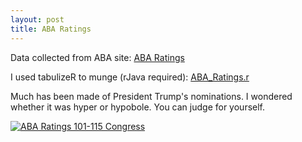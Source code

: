 ```yaml
---
layout: post
title: ABA Ratings
---
```


Data collected from ABA site:
[ABA Ratings](https://www.americanbar.org/groups/committees/federal_judiciary/ratings.html)

I used tabulizeR to munge (rJava required):
[ABA_Ratings.r](http://FederalJudiciary.github.io/aba_ratings.R)

<p>Much has been made of President Trump's nominations.  I wondered whether it was hyper or hypobole.  You can judge for yourself.</p>

<div class='tableauPlaceholder' id='viz1516058034412' style='position: relative'>
<noscript>
  <a href='http:&#47;&#47;FederalJudiciary.github.io'><img alt='ABA Ratings 101-115 Congress ' src='https:&#47;&#47;public.tableau.com&#47;static&#47;images&#47;AB&#47;ABARatings101rstCongressthrough115thCongress&#47;ABARatings101-115Congress&#47;1_rss.png' style='border: none' /></a></noscript>
 <object class='tableauViz'  style='display:none;'><param name='host_url' value='https%3A%2F%2Fpublic.tableau.com%2F' /> <param name='embed_code_version' value='3' /> <param name='site_root' value='' /><param name='name' value='ABARatings101rstCongressthrough115thCongress&#47;ABARatings101-115Congress' /><param name='tabs' value='no' /><param name='toolbar' value='yes' />
  <param name='static_image' value='https:&#47;&#47;public.tableau.com&#47;static&#47;images&#47;AB&#47;ABARatings101rstCongressthrough115thCongress&#47;ABARatings101-115Congress&#47;1.png' /> 
  <param name='animate_transition' value='yes' /><param name='display_static_image' value='yes' /><param name='display_spinner' value='yes' /><param name='display_overlay' value='yes' />
  <param name='display_count' value='yes' /></object>
</div> <script type='text/javascript'>
 var divElement = document.getElementById('viz1517121394336');var vizElement = divElement.getElementsByTagName('object')[0]; vizElement.style.width='1100px';vizElement.style.height='1227px';var scriptElement = document.createElement('script'); scriptElement.src = 'https://public.tableau.com/javascripts/api/viz_v1.js'; vizElement.parentNode.insertBefore(scriptElement, vizElement); 
</script>
